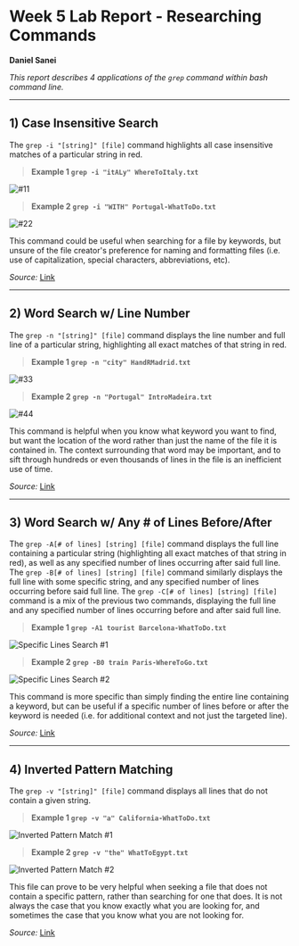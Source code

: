 # Week 5 Lab Report - Researching Commands
**Daniel Sanei**

*This report describes 4 applications of the `grep` command within bash command line.*

---
## 1) Case Insensitive Search
The `grep -i "[string]" [file]` command highlights all case insensitive matches of a particular string in red.

> **Example 1 `grep -i "itALy" WhereToItaly.txt`**

![#11](https://user-images.githubusercontent.com/122568617/218643384-ff20f7f4-ff44-4208-8a5e-2c49263bb208.JPG)

> **Example 2 `grep -i "WITH" Portugal-WhatToDo.txt`**

![#22](https://user-images.githubusercontent.com/122568617/218643407-2b5b810e-f96c-475d-bb4f-18abfc31dbd2.JPG)

This command could be useful when searching for a file by keywords, but unsure of the file creator's preference for naming and formatting files (i.e. use of capitalization, special characters, abbreviations, etc).

*Source:*  [Link](https://www.geeksforgeeks.org/grep-command-in-unixlinux/)

---

## 2) Word Search w/ Line Number
The `grep -n "[string]" [file]` command displays the line number and full line of a particular string, highlighting all exact matches of that string in red.


> **Example 1 `grep -n "city" HandRMadrid.txt`**

![#33](https://user-images.githubusercontent.com/122568617/218643665-38fe0978-1441-4406-800d-00f6e84b51fe.JPG)

> **Example 2 `grep -n "Portugal" IntroMadeira.txt`**

![#44](https://user-images.githubusercontent.com/122568617/218643671-e5316a7d-52dc-4ce4-b44b-6598213e3984.JPG)

This command is helpful when you know what keyword you want to find, but want the location of the word rather than just the name of the file it is contained in. The context surrounding that word may be important, and to sift through hundreds or even thousands of lines in the file is an inefficient use of time.

*Source:*  [Link](https://www.geeksforgeeks.org/grep-command-in-unixlinux/)

---

## 3) Word Search w/ Any # of Lines Before/After
The `grep -A[# of lines] [string] [file]` command displays the full line containing a particular string (highlighting all exact matches of that string in red), as well as any specified number of lines occurring after said full line.
The `grep -B[# of lines] [string] [file]` command similarly displays the full line with some specific string, and any specified number of lines occurring before said full line.
The `grep -C[# of lines] [string] [file]` command is a mix of the previous two commands, displaying the full line and any specified number of lines occurring before and after said full line.

> **Example 1 `grep -A1 tourist Barcelona-WhatToDo.txt`**

![Specific Lines Search #1](https://user-images.githubusercontent.com/122568617/218641462-c4b3995c-39a0-4abc-8992-9b2a38967cb6.JPG)


> **Example 2 `grep -B0 train Paris-WhereToGo.txt`**
> 
![Specific Lines Search #2](https://user-images.githubusercontent.com/122568617/218641477-a57fab70-b3cb-4797-b43a-e056260a8640.JPG)

This command is more specific than simply finding the entire line containing a keyword, but can be useful if a specific number of lines before or after the keyword is needed (i.e. for additional context and not just the targeted line).

*Source:*  [Link](https://www.geeksforgeeks.org/grep-command-in-unixlinux/)

---

## 4) Inverted Pattern Matching
The `grep -v "[string]" [file]` command displays all lines that do not contain a given string.


> **Example 1 `grep -v "a" California-WhatToDo.txt`**

![Inverted Pattern Match #1](https://user-images.githubusercontent.com/122568617/218642226-c61ac1b7-083c-4dc3-bb38-df2ec69249ed.JPG)

> **Example 2 `grep -v "the" WhatToEgypt.txt`**

![Inverted Pattern Match #2](https://user-images.githubusercontent.com/122568617/218642250-ebc51b3c-18c3-41a0-b70d-779fa1bdb80f.JPG)

This file can prove to be very helpful when seeking a file that does not contain a specific pattern, rather than searching for one that does. It is not always the case that you know exactly what you are looking for, and sometimes the case that you know what you are not looking for.

*Source:*  [Link](https://www.geeksforgeeks.org/grep-command-in-unixlinux/)
